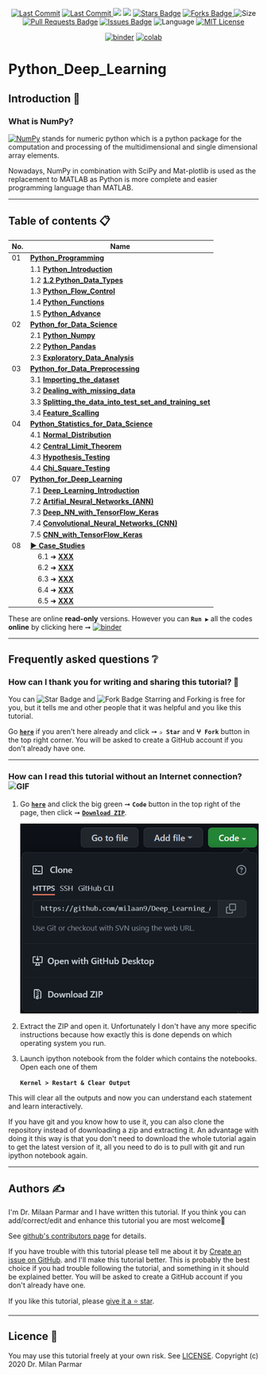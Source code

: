 <p align="center"> 
<a href="https://github.com/milaan9"><img src="https://img.shields.io/static/v1?logo=github&label=maintainer&message=milaan9&color=ff3300" alt="Last Commit"/></a> 
<a href="https://github.com/milaan9/Python_Deep_Learning/graphs/commit-activity"><img src="https://img.shields.io/github/last-commit/milaan9/Python_Deep_Learning.svg?colorB=ff8000&style=flat" alt="Last Commit"/> </a> 
<a href="https://github.com/milaan9/Python_Deep_Learning/pulse" alt="Activity"><img src="https://img.shields.io/github/commit-activity/m/milaan9/Python_Deep_Learning.svg?colorB=teal&style=flat" /></a> 
<a href="https://hits.seeyoufarm.com"><img src="https://hits.seeyoufarm.com/api/count/incr/badge.svg?url=https%3A%2F%2Fgithub.com%2Fmilaan9%2FPython_Deep_Learning&count_bg=%231DC92C&title_bg=%23555555&icon=&icon_color=%23E7E7E7&title=views&edge_flat=false"/></a>
<a href="https://github.com/milaan9/Python_Deep_Learning/stargazers"><img src="https://img.shields.io/github/stars/milaan9/Python_Deep_Learning.svg?colorB=1a53ff" alt="Stars Badge"/></a>
<a href="https://github.com/milaan9/Python_Deep_Learning/network/members"><img src="https://img.shields.io/github/forks/milaan9/Python_Deep_Learning" alt="Forks Badge"/> </a>
<img src="https://img.shields.io/github/repo-size/milaan9/Python_Deep_Learning.svg?colorB=CC66FF&style=flat" alt="Size"/>
<a href="https://github.com/milaan9/Python_Deep_Learning/pulls"><img src="https://img.shields.io/github/issues-pr/milaan9/Python_Deep_Learning.svg?colorB=yellow&style=flat" alt="Pull Requests Badge"/></a>
<a href="https://github.com/milaan9/Python_Deep_Learning/issues"><img src="https://img.shields.io/github/issues/milaan9/Python_Deep_Learning.svg?colorB=yellow&style=flat" alt="Issues Badge"/></a>
<img src="https://img.shields.io/github/languages/top/milaan9/Python_Deep_Learning.svg?colorB=996600&style=flat" alt="Language"/></a> 
<a href="https://github.com/milaan9/Python_Deep_Learning/blob/main/LICENSE"><img src="https://img.shields.io/badge/License-MIT-blueviolet.svg" alt="MIT License"/></a>
</p> 
<!--<img src="https://badges.pufler.dev/contributors/milaan9/01_Python_Introduction?size=50&padding=5&bots=true" alt="milaan9"/>-->

<p align="center"> 
<a href="https://mybinder.org/v2/gh/milaan9/Python_Deep_Learning/HEAD"><img src="https://mybinder.org/badge_logo.svg" alt="binder"/></a>
<a href="https://githubtocolab.com/milaan9/Python_Deep_Learning"><img src="https://colab.research.google.com/assets/colab-badge.svg" alt="colab"/></a> 
</p> 

# Python_Deep_Learning

## Introduction 👋

### What is NumPy?
[![NumPy](https://img.shields.io/badge/Numpy-777BB4?style=flat&logo=numpy&logoColor=white)](https://numpy.org/) stands for numeric python which is a python package for the computation and processing of the multidimensional and single dimensional array elements.

Nowadays, NumPy in combination with SciPy and Mat-plotlib is used as the replacement to MATLAB as Python is more complete and easier programming language than MATLAB.

---

## Table of contents 📋

| **No.** | **Name** | 
| ------- | -------- | 
| 01 | **[Python_Programming](XXX)** |
|    | 1.1 **[Python_Introduction](XXX)** |
|    | 1.2 **[1.2 Python_Data_Types](XXX)** |
|    | 1.3 **[Python_Flow_Control](XXX)** |
|    | 1.4 **[Python_Functions](XXX)** |
|    | 1.5 **[Python_Advance](XXX)** |
| 02 | **[Python_for_Data_Science](XXX)** |
|    | 2.1 **[Python_Numpy](XXX)** |
|    | 2.2 **[Python_Pandas](XXX)** |
|    | 2.3 **[Exploratory_Data_Analysis](XXX)** |
| 03 | **[Python_for_Data_Preprocessing](XXX)** |
|    | 3.1 **[Importing_the_dataset](XXX)** |
|    | 3.2 **[Dealing_with_missing_data](XXX)** |
|    | 3.3 **[Splitting_the_data_into_test_set_and_training_set](XXX)** |
|    | 3.4 **[Feature_Scalling](XXX)** |
| 04 | **[Python_Statistics_for_Data_Science](XXX)** |
|    | 4.1 **[Normal_Distribution](XXX)** |
|    | 4.2 **[Central_Limit_Theorem](XXX)** |
|    | 4.3 **[Hypothesis_Testing](XXX)** |
|    | 4.4 **[Chi_Square_Testing](XXX)** |
| 07 | **[Python_for_Deep_Learning](XXX)** |
|    | 7.1 **[Deep_Learning_Introduction](XXX)** |
|    | 7.2 **[Artifial_Neural_Networks_(ANN)](XXX)** |
|    | 7.3 **[Deep_NN_with_TensorFlow_Keras](XXX)** |
|    | 7.4 **[Convolutional_Neural_Networks_(CNN) ](XXX)** |
|    | 7.5 **[CNN_with_TensorFlow_Keras](XXX)** |
| 08 | **[▶ Case_Studies](XXX)** |
|    | &nbsp;&nbsp;&nbsp; 6.1 ➜ **[XXX](XXX)** |
|    | &nbsp;&nbsp;&nbsp; 6.2 ➜ **[XXX](XXX)** |
|    | &nbsp;&nbsp;&nbsp; 6.3 ➜ **[XXX](XXX)** |
|    | &nbsp;&nbsp;&nbsp; 6.4 ➜ **[XXX](XXX)** |
|    | &nbsp;&nbsp;&nbsp; 6.5 ➜ **[XXX](XXX)** |

These are online **read-only** versions. However you can **`Run ▶`**  all the codes **online** by clicking here ➞ <a href="https://mybinder.org/v2/gh/milaan9/Python_Deep_Learning/HEAD"><img src="https://mybinder.org/badge_logo.svg" alt="binder"/></a>

---

## Frequently asked questions ❔

### How can I thank you for writing and sharing this tutorial? 🌷

You can <img src="https://img.shields.io/static/v1?label=%E2%AD%90 Star &message=if%20useful&style=style=flat&color=blue" alt="Star Badge"/> and <img src="https://img.shields.io/static/v1?label=%E2%B5%96 Fork &message=if%20useful&style=style=flat&color=blue" alt="Fork Badge"/> Starring and Forking is free for you, but it tells me and other people that it was helpful and you like this tutorial.

Go [**`here`**](https://github.com/milaan9/Python_Deep_Learning) if you aren't here already and click ➞ **`✰ Star`** and **`ⵖ Fork`** button in the top right corner. You will be asked to create a GitHub account if you don't already have one.

---

### How can I read this tutorial without an Internet connection? <img alt="GIF" src="https://github.com/TheDudeThatCode/TheDudeThatCode/blob/master/Assets/hmm.gif" width="20vw" />

1. Go [**`here`**](https://github.com/milaan9/Python_Deep_Learning) and click the big green ➞ **`Code`** button in the top right of the page, then click ➞ [**`Download ZIP`**](https://github.com/milaan9/Python_Deep_Learning/archive/refs/heads/main.zip).

    ![Download ZIP](img/dnld_rep.png)

2. Extract the ZIP and open it. Unfortunately I don't have any more specific instructions because how exactly this is done depends on which operating system you run.
    
3. Launch ipython notebook from the folder which contains the notebooks. Open each one of them
  
    **`Kernel > Restart & Clear Output`**
    
This will clear all the outputs and now you can understand each statement and learn interactively.

If you have git and you know how to use it, you can also clone the repository instead of downloading a zip and extracting it. An advantage with doing it this way is that you don't need to download the whole tutorial again to get the latest version of it, all you need to do is to pull with git and run ipython notebook again.

---

## Authors ✍️

I'm Dr. Milaan Parmar and I have written this tutorial. If you think you can add/correct/edit and enhance this tutorial you are most welcome🙏

See [github's contributors page](https://github.com/milaan9/Python_Deep_Learning/graphs/contributors) for details.

If you have trouble with this tutorial please tell me about it by [Create an issue on GitHub](https://github.com/milaan9/Python_Deep_Learning/issues/new). and I'll make this tutorial better. This is probably the best choice if you had trouble following the tutorial, and something in it should be explained better. You will be asked to create a GitHub account if you don't already have one.

If you like this tutorial, please [give it a ⭐ star](https://github.com/milaan9/Python_Deep_Learning).

---

## Licence 📜

You may use this tutorial freely at your own risk. See [LICENSE](./LICENSE).
Copyright (c) 2020 Dr. Milan Parmar
